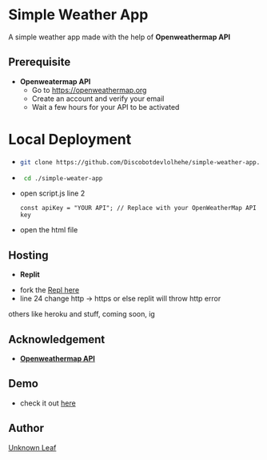 # Simple Weather App

A simple weather app made with the help of **Openweathermap API**

## Prerequisite
* **Openweatermap API**
  - Go to https://openweathermap.org
  - Create an account and verify your email
  - Wait a few hours for your API to be activated

# Local Deployment

- ```bash
  git clone https://github.com/Discobotdevlolhehe/simple-weather-app.git
  ```
- ```bash
   cd ./simple-weater-app
   ```
- open script.js line 2
  ```JS
  const apiKey = "YOUR API"; // Replace with your OpenWeatherMap API key
  ```
- open the html file

## Hosting

* **Replit**
- fork the [Repl here](https://replit.com/@Replitcom7/weather-app)
- line 24 change http -> https or else replit will throw http error

others like heroku and stuff, coming soon, ig

## Acknowledgement
* [**Openweathermap API**](http://openweathermap.org)

## Demo
- check it out [here](https://9c53758a-153e-467f-b7f0-35ef7eff04a0-00-2ecq9lfind4bq.sisko.replit.dev/)

## Author

[Unknown Leaf](https://github.com/Discobotdevlolhehe)
